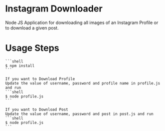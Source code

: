 # Instagram Downloader
Node JS Application for downloading all images of an Instagram Profile or to download a given post.

# Usage Steps
    ```shell
    $ npm install
    ```

    If you want to Download Profile
    Update the value of username, password and profile name in profile.js and run 
    ```shell
    $ node profile.js
    ```

    If you want to Download Post
    Update the value of username, password and post in post.js and run 
    ```shell
    $ node profile.js
    ```
